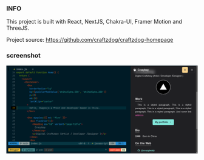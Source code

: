 ### INFO

This project is built with React, NextJS, Chakra-UI, Framer Motion and ThreeJS.

Project source: https://github.com/craftzdog/craftzdog-homepage

### screenshot

![screenshot](./img/portfolio.png)
